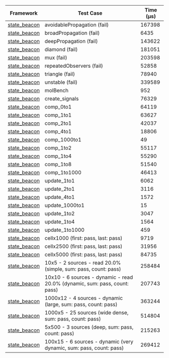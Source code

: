 | Framework | Test Case | Time (μs) |
| --- | --- | --- |
| [state_beacon](https://github.com/jinyus/dart_beacon) | avoidablePropagation (fail) | 167398 |
| [state_beacon](https://github.com/jinyus/dart_beacon) | broadPropagation (fail) | 6435 |
| [state_beacon](https://github.com/jinyus/dart_beacon) | deepPropagation (fail) | 143622 |
| [state_beacon](https://github.com/jinyus/dart_beacon) | diamond (fail) | 181051 |
| [state_beacon](https://github.com/jinyus/dart_beacon) | mux (fail) | 203598 |
| [state_beacon](https://github.com/jinyus/dart_beacon) | repeatedObservers (fail) | 52858 |
| [state_beacon](https://github.com/jinyus/dart_beacon) | triangle (fail) | 78940 |
| [state_beacon](https://github.com/jinyus/dart_beacon) | unstable (fail) | 339589 |
| [state_beacon](https://github.com/jinyus/dart_beacon) | molBench | 952 |
| [state_beacon](https://github.com/jinyus/dart_beacon) | create_signals | 76329 |
| [state_beacon](https://github.com/jinyus/dart_beacon) | comp_0to1 | 64119 |
| [state_beacon](https://github.com/jinyus/dart_beacon) | comp_1to1 | 63627 |
| [state_beacon](https://github.com/jinyus/dart_beacon) | comp_2to1 | 42037 |
| [state_beacon](https://github.com/jinyus/dart_beacon) | comp_4to1 | 18806 |
| [state_beacon](https://github.com/jinyus/dart_beacon) | comp_1000to1 | 49 |
| [state_beacon](https://github.com/jinyus/dart_beacon) | comp_1to2 | 55117 |
| [state_beacon](https://github.com/jinyus/dart_beacon) | comp_1to4 | 55290 |
| [state_beacon](https://github.com/jinyus/dart_beacon) | comp_1to8 | 51540 |
| [state_beacon](https://github.com/jinyus/dart_beacon) | comp_1to1000 | 46413 |
| [state_beacon](https://github.com/jinyus/dart_beacon) | update_1to1 | 6062 |
| [state_beacon](https://github.com/jinyus/dart_beacon) | update_2to1 | 3116 |
| [state_beacon](https://github.com/jinyus/dart_beacon) | update_4to1 | 1572 |
| [state_beacon](https://github.com/jinyus/dart_beacon) | update_1000to1 | 15 |
| [state_beacon](https://github.com/jinyus/dart_beacon) | update_1to2 | 3047 |
| [state_beacon](https://github.com/jinyus/dart_beacon) | update_1to4 | 1564 |
| [state_beacon](https://github.com/jinyus/dart_beacon) | update_1to1000 | 459 |
| [state_beacon](https://github.com/jinyus/dart_beacon) | cellx1000 (first: pass, last: pass) | 9719 |
| [state_beacon](https://github.com/jinyus/dart_beacon) | cellx2500 (first: pass, last: pass) | 31956 |
| [state_beacon](https://github.com/jinyus/dart_beacon) | cellx5000 (first: pass, last: pass) | 84735 |
| [state_beacon](https://github.com/jinyus/dart_beacon) | 10x5 - 2 sources - read 20.0% (simple, sum: pass, count: pass) | 258484 |
| [state_beacon](https://github.com/jinyus/dart_beacon) | 10x10 - 6 sources - dynamic - read 20.0% (dynamic, sum: pass, count: pass) | 207743 |
| [state_beacon](https://github.com/jinyus/dart_beacon) | 1000x12 - 4 sources - dynamic (large, sum: pass, count: pass) | 363244 |
| [state_beacon](https://github.com/jinyus/dart_beacon) | 1000x5 - 25 sources (wide dense, sum: pass, count: pass) | 514804 |
| [state_beacon](https://github.com/jinyus/dart_beacon) | 5x500 - 3 sources (deep, sum: pass, count: pass) | 215263 |
| [state_beacon](https://github.com/jinyus/dart_beacon) | 100x15 - 6 sources - dynamic (very dynamic, sum: pass, count: pass) | 269412 |
